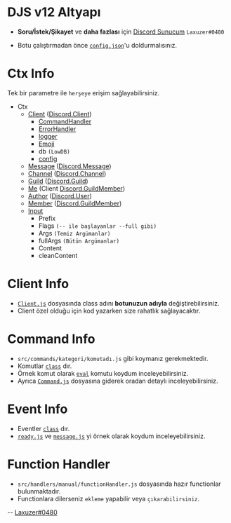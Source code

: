 # DJS v12 Altyapı

- **Soru/İstek/Şikayet** ve __daha fazlası__ için [Discord Sunucum](https://discord.gg/VUNbq4SwxY) `Laxuzer#0480`

- Botu çalıştırmadan önce [`config.json`](src/config.json)'u doldurmalısınız.

# Ctx Info
Tek bir parametre ile `herşeye` erişim sağlayabilirsiniz.
- Ctx
    - [Client](src/base/Client.js#L3) ([Discord.Client](https://discord.js.org/#/docs/main/stable/class/Client))
        - [CommandHandler](src/base/CommandHandler.js#L4)
        - [ErrorHandler](src/base/ErrorHandler.js#L3)
        - [logger](src/base/Logger.js#L22)
        - [Emoji](src/base/Emoji.js#L3)
        - db `(LowDB)`
        - [config](src/config.json)
    - [Message](src/base/Ctx.js#L52) ([Discord.Message](https://discord.js.org/#/docs/main/stable/class/Message))
    - [Channel](src/base/Ctx.js#L57) ([Discord.Channel](https://discord.js.org/#/docs/main/stable/class/Channel))
    - [Guild](src/base/Ctx.js#L62) ([Discord.Guild](https://discord.js.org/#/docs/main/stable/class/Guild))
    - [Me](src/base/Ctx.js#L67) (Client [Discord.GuildMember](https://discord.js.org/#/docs/main/stable/class/GuildMember))
    - [Author](src/base/Ctx.js#L77) ([Discord.User](https://discord.js.org/#/docs/main/stable/class/User))
    - [Member](src/base/Ctx.js#L82) ([Discord.GuildMember](https://discord.js.org/#/docs/main/stable/class/GuildMember))
    - [Input](src/base/Ctx.js#L4)
        - Prefix
        - Flags `(-- ile başlayanlar --full gibi)`
        - Args `(Temiz Argümanlar)`
        - fullArgs `(Bütün Argümanlar)`
        - Content
        - cleanContent

# Client Info
- [`Client.js`](src/base/Client.js) dosyasında class adını **botunuzun adıyla** değiştirebilirsiniz.
- Client özel olduğu için kod yazarken size rahatlık sağlayacaktır.

# Command Info
- `src/commands/kategori/komutadı.js` gibi koymanız gerekmektedir. 
- Komutlar [`class`](https://www.w3schools.com/js/js_classes.asp) dır. 
- Örnek komut olarak [`eval`](src/commands/dev/eval.js) komutu koydum inceleyebilirsiniz. 
- Ayrıca [`Command.js`](src/base/Command.js) dosyasına giderek oradan detaylı inceleyebilirsiniz.

# Event Info
- Eventler [`class`](https://www.w3schools.com/js/js_classes.asp) dır. 
- [`ready.js`](src/events/ready.js) ve [`message.js`](src/events/message.js) yi örnek olarak koydum inceleyebilirsiniz.

# Function Handler
- `src/handlers/manual/functionHandler.js` dosyasında hazır functionlar bulunmaktadır.
- Functionlara dilerseniz `ekleme` yapabilir veya `çıkarabilirsiniz`.

-- [Laxuzer#0480](https://discord.com/users/576749207084466197)
